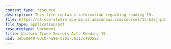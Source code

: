 ```yaml
---
content_type: resource
description: This file contains information regarding reading 15.
file: https://ol-ocw-studio-app-qa.s3.amazonaws.com/courses/15-628j-patents-copyrights-and-the-law-of-intellectual-property-spring-2013/3e668e4003c04a9ec2013a113c493582_MIT15_628JS13_read15.pdf
file_type: application/pdf
resourcetype: Document
title: Uniform Trade Secrets Act, Reading 15
uid: 3e668e40-03c0-4a9e-c201-3a113c493582
---
```

